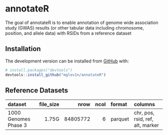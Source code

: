 
<!-- README.md is generated from README.Rmd. Please edit that file -->

# annotateR

<!-- badges: start -->
<!-- badges: end -->

The goal of annotateR is to enable annotation of genome wide association
study (GWAS) results (or other tabular data including chromosome,
position, and allele data) with RSIDs from a reference dataset

## Installation

The development version can be installed from
[GitHub](https://github.com/) with:

``` r
# install.packages("devtools")
devtools::install_github("mglev1n/annotateR")
```

## Reference Datasets

| dataset              | file\_size |     nrow | ncol | format  | columns                          |
|:---------------------|-----------:|---------:|-----:|:--------|:---------------------------------|
| 1000 Genomes Phase 3 |      1.75G | 84805772 |    6 | parquet | chr, pos, rsid, ref, alt, marker |
